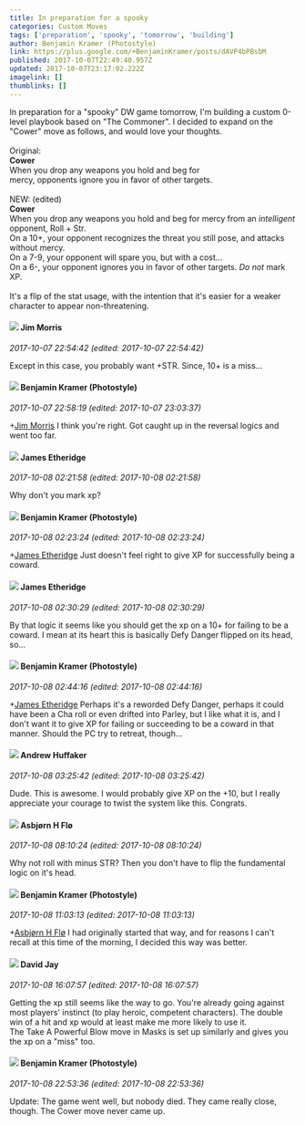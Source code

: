 ```yaml
---
title: In preparation for a spooky
categories: Custom Moves
tags: ['preparation', 'spooky', 'tomorrow', 'building']
author: Benjamin Kramer (Photostyle)
link: https://plus.google.com/+BenjaminKramer/posts/dAVP4bPBsbM
published: 2017-10-07T22:49:40.957Z
updated: 2017-10-07T23:17:02.222Z
imagelink: []
thumblinks: []
---
```


In preparation for a &quot;spooky&quot; DW game tomorrow, I&#39;m building a custom 0-level playbook based on &quot;The Commoner&quot;. I decided to expand on the &quot;Cower&quot; move as follows, and would love your thoughts.<br /><br />Original: <br /><b>Cower</b><br />When you drop any weapons you hold and beg for<br />mercy, opponents ignore you in favor of other targets.<br /><br />NEW: (edited)<br /><b>Cower</b><br />When you drop any weapons you hold and beg for mercy from an <i>intelligent</i> opponent, Roll + Str.<br />On a 10+, your opponent recognizes the threat you still pose, and attacks without mercy.<br />On a 7-9, your opponent will spare you, but with a cost...<br />On a 6-, your opponent ignores you in favor of other targets. <i>Do not</i> mark XP.<br /><br />It&#39;s a flip of the stat usage, with the intention that it&#39;s easier for a weaker character to appear non-threatening.<br />
<div id='comment z130hnuiluirh3aqs04cjpfjfqz3ddnrdtg0k'>
  <h4><img src='{{site.baseurl}}//images/avatars/103557008171773333646_photo.jpg'> Jim Morris</h4>
      <p><cite>2017-10-07 22:54:42 (edited: 2017-10-07 22:54:42)</cite></p>
        <p>Except in this case, you probably want +STR. Since, 10+ is a miss...</p>
</div>
        

<div id='comment z130hnuiluirh3aqs04cjpfjfqz3ddnrdtg0k'>
  <h4><img src='{{site.baseurl}}//images/avatars/107323876295285638890_photo.jpg'> Benjamin Kramer (Photostyle)</h4>
      <p><cite>2017-10-07 22:58:19 (edited: 2017-10-07 23:03:37)</cite></p>
        <p><span class="proflinkWrapper"><span class="proflinkPrefix">+</span><a class="proflink" href="https://plus.google.com/103557008171773333646" oid="103557008171773333646">Jim Morris</a></span>​ I think you&#39;re right. Got caught up in the reversal logics and went too far.</p>
</div>
        

<div id='comment z130hnuiluirh3aqs04cjpfjfqz3ddnrdtg0k'>
  <h4><img src='{{site.baseurl}}//images/avatars/117175341165637840811_photo.jpg'> James Etheridge</h4>
      <p><cite>2017-10-08 02:21:58 (edited: 2017-10-08 02:21:58)</cite></p>
        <p>Why don&#39;t you mark xp?</p>
</div>
        

<div id='comment z130hnuiluirh3aqs04cjpfjfqz3ddnrdtg0k'>
  <h4><img src='{{site.baseurl}}//images/avatars/107323876295285638890_photo.jpg'> Benjamin Kramer (Photostyle)</h4>
      <p><cite>2017-10-08 02:23:24 (edited: 2017-10-08 02:23:24)</cite></p>
        <p><span class="proflinkWrapper"><span class="proflinkPrefix">+</span><a class="proflink" href="https://plus.google.com/117175341165637840811" oid="117175341165637840811">James Etheridge</a></span> Just doesn&#39;t feel right to give XP for successfully being a coward.</p>
</div>
        

<div id='comment z130hnuiluirh3aqs04cjpfjfqz3ddnrdtg0k'>
  <h4><img src='{{site.baseurl}}//images/avatars/117175341165637840811_photo.jpg'> James Etheridge</h4>
      <p><cite>2017-10-08 02:30:29 (edited: 2017-10-08 02:30:29)</cite></p>
        <p>By that logic it seems like you should get the xp on a 10+ for failing to be a coward. I mean at its heart this is basically Defy Danger flipped on its head, so...</p>
</div>
        

<div id='comment z130hnuiluirh3aqs04cjpfjfqz3ddnrdtg0k'>
  <h4><img src='{{site.baseurl}}//images/avatars/107323876295285638890_photo.jpg'> Benjamin Kramer (Photostyle)</h4>
      <p><cite>2017-10-08 02:44:16 (edited: 2017-10-08 02:44:16)</cite></p>
        <p><span class="proflinkWrapper"><span class="proflinkPrefix">+</span><a class="proflink" href="https://plus.google.com/117175341165637840811" oid="117175341165637840811">James Etheridge</a></span> Perhaps it&#39;s a reworded Defy Danger, perhaps it could have been a Cha roll or even drifted into Parley, but I like what it is, and I don&#39;t want it to give XP for failing or succeeding to be a coward in that manner. Should the PC try to retreat, though...</p>
</div>
        

<div id='comment z130hnuiluirh3aqs04cjpfjfqz3ddnrdtg0k'>
  <h4><img src='{{site.baseurl}}//images/avatars/110301622772119888974_photo.jpg'> Andrew Huffaker</h4>
      <p><cite>2017-10-08 03:25:42 (edited: 2017-10-08 03:25:42)</cite></p>
        <p>Dude. This is awesome. I would probably give XP on the +10, but I really appreciate your courage to twist the system like this. Congrats.</p>
</div>
        

<div id='comment z130hnuiluirh3aqs04cjpfjfqz3ddnrdtg0k'>
  <h4><img src='{{site.baseurl}}//images/avatars/101199869016634749008_photo.jpg'> Asbjørn H Flø</h4>
      <p><cite>2017-10-08 08:10:24 (edited: 2017-10-08 08:10:24)</cite></p>
        <p>Why not roll with minus STR? Then you don&#39;t have to flip the fundamental logic on it&#39;s head.</p>
</div>
        

<div id='comment z130hnuiluirh3aqs04cjpfjfqz3ddnrdtg0k'>
  <h4><img src='{{site.baseurl}}//images/avatars/107323876295285638890_photo.jpg'> Benjamin Kramer (Photostyle)</h4>
      <p><cite>2017-10-08 11:03:13 (edited: 2017-10-08 11:03:13)</cite></p>
        <p><span class="proflinkWrapper"><span class="proflinkPrefix">+</span><a class="proflink" href="https://plus.google.com/101199869016634749008" oid="101199869016634749008">Asbjørn H Flø</a></span> I had originally started that way, and for reasons I can&#39;t recall at this time of the morning, I decided this way was better.</p>
</div>
        

<div id='comment z130hnuiluirh3aqs04cjpfjfqz3ddnrdtg0k'>
  <h4><img src='{{site.baseurl}}//images/avatars/102928081701033343820_photo.jpg'> David Jay</h4>
      <p><cite>2017-10-08 16:07:57 (edited: 2017-10-08 16:07:57)</cite></p>
        <p>Getting the xp still seems like the way to go. You&#39;re already going against most players&#39; instinct  (to play heroic, competent characters). The double win of a hit and xp would at least make me more likely to use it. <br />The Take A Powerful Blow move in Masks is set up similarly and gives you the xp on a &quot;miss&quot; too.</p>
</div>
        

<div id='comment z130hnuiluirh3aqs04cjpfjfqz3ddnrdtg0k'>
  <h4><img src='{{site.baseurl}}//images/avatars/107323876295285638890_photo.jpg'> Benjamin Kramer (Photostyle)</h4>
      <p><cite>2017-10-08 22:53:36 (edited: 2017-10-08 22:53:36)</cite></p>
        <p>Update: The game went well, but nobody died. They came really close, though. The Cower move never came up.</p>
</div>
        